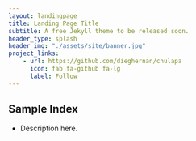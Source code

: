 ```yaml
---
layout: landingpage
title: Landing Page Title
subtitle: A free Jekyll theme to be released soon.
header_type: splash
header_img: "./assets/site/banner.jpg"
project_links:
    - url: https://github.com/dieghernan/chulapa
      icon: fab fa-github fa-lg
      label: Follow
---
```


## Sample Index
- Description here.
